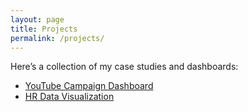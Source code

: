 ```yaml
---
layout: page
title: Projects
permalink: /projects/
---
```


Here’s a collection of my case studies and dashboards:

- [YouTube Campaign Dashboard](/2025/08/24/youtube-dashboard)
- [HR Data Visualization](/2025/08/24/hr-dashboard)

